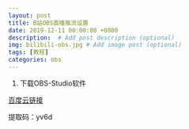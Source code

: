```yaml
---
layout: post
title: B站OBS直播推流设置
date: 2019-12-11 00:00:00 +0800
description:  # Add post description (optional)
img: bilibili-obs.jpg # Add image post (optional)
tags: [教程]
categories: obs
---
```


1. 下载OBS-Studio软件

[百度云链接](https://pan.baidu.com/s/1DAcrCoRIRCrCZGnmr3lK1Q)


提取码：yv6d